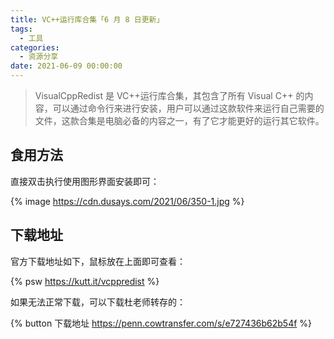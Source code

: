 ```yaml
---
title: VC++运行库合集「6 月 8 日更新」
tags:
  - 工具
categories:
  - 资源分享
date: 2021-06-09 00:00:00
---
```


> VisualCppRedist 是 VC++运行库合集，其包含了所有 Visual C++ 的内容，可以通过命令行来进行安装，用户可以通过这款软件来运行自己需要的文件，这款合集是电脑必备的内容之一，有了它才能更好的运行其它软件。

<!-- more -->

## 食用方法

直接双击执行使用图形界面安装即可：

{% image https://cdn.dusays.com/2021/06/350-1.jpg %}

## 下载地址

官方下载地址如下，鼠标放在上面即可查看：

{% psw https://kutt.it/vcppredist %}

如果无法正常下载，可以下载杜老师转存的：

{% button 下载地址 https://penn.cowtransfer.com/s/e727436b62b54f %}
